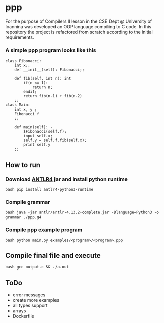 # ppp
<!-- https://github.com/thppn/ppp/blob/main/ppp.png?raw=true -->



For the purpose of Compilers II lesson in the CSE Dept @ University of Ioannina was developed an OOP language compiling to C code. In this repository the project is refactored from scratch according to the initial requirements.



### A simple ppp program looks like this 

```
class Fibonacci:
    int x;;
    def __init__(self): Fibonacci;;

    def fib(self, int n): int
        if(n <= 1):
            return n;
        endif;
        return fib(n-1) + fib(n-2)
    ;;
class Main:
    int x, y ;
    Fibonacci f
    ;;

    def main(self): -
        $Fibonacci(self.f);
        input self.x;
        self.y = self.f.fib(self.x);
        print self.y
    ;;
```



## How to run


### Download [ANTLR4](https://www.antlr.org/download.html) jar and install python runtime

```bash pip install antlr4-python3-runtime```


### Compile grammar

```bash java -jar antlr/antlr-4.13.2-complete.jar -Dlanguage=Python3 -o grammar ./ppp.g4```


### Compile ppp example program

```bash python main.py examples/<program>/<program>.ppp```



## Compile final file and execute

```bash gcc output.c && ./a.out```

## ToDo
* error messages
* create more examples
* all types support
* arrays
* Dockerfile

